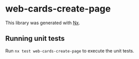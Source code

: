 # web-cards-create-page

This library was generated with [Nx](https://nx.dev).

## Running unit tests

Run `nx test web-cards-create-page` to execute the unit tests.
